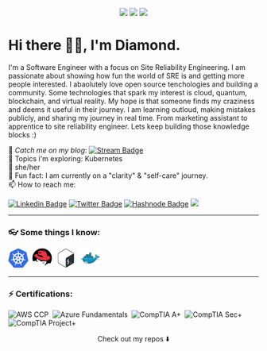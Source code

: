 
<p align="center">
  <img width="250" src="https://media.giphy.com/media/q139C0QElkaSk/giphy.gif">
  <img width="200" src="https://media.giphy.com/media/VDAmBNLFRrfWpKap5l/giphy.gif">
  <img width="300" src="https://media.giphy.com/media/3o72F2fmqq8uYg6VdC/giphy.gif">
</p>


### <h1>Hi there  👋🏾, I'm Diamond.</h1>
I'm a Software Engineer with a focus on Site Reliability Engineering. I am passionate about showing how fun the world of SRE is and getting more people interested. I abaolutely love open source tenchologies and building a community. Some technologies that spark my interest is cloud, quantum, blockchain, and virtual reality. My hope is that someone finds my craziness and deems it useful in their journey. I am learning outloud, making mistakes publicly, and sharing my journey in real time. From marketing assistant to apprentice to site reliability engineer. Lets keep building those knowledge blocks :)
<br>   

🔭 *Catch me on my blog*:
[![Stream Badge](https://img.shields.io/badge/-EngineeredCurlz-white?style=flat&logo=data.ai&logoColor=darkviolet)](https://engineeredcurlz.com/)
<br> 
🌻 Topics i'm exploring: Kubernetes <br> 
💛 she/her <br>
🦋 Fun fact: I am currently on a "clarity" & "self-care" journey.<br> 
📫 How to reach me: <br>


[![Linkedin Badge](https://img.shields.io/badge/-Linkedin-blue?style=flat&logo=Linkedin&logoColor=white)](https://www.linkedin.com/in/purvisdiamond)
[![Twitter Badge](https://img.shields.io/badge/-Twitter-white?style=flat&logo=Twitter&logoColor=blue)](https://www.twitter.com/engineeredcurlz)
[![Hashnode Badge](https://img.shields.io/badge/-Hashnode-white?style=flat&logo=hashnode&logoColor=darkblue)](https://www.linkedin.com/in/purvisdiamond)
![](https://komarev.com/ghpvc/?username=engineeredcurlz&color=blue)
<!-- ![](https://visitor-badge.glitch.me/badge?page_id=engineeredcurlz) -->

---
### 👓 Some things I know: <p>
<img src="https://github.com/devicons/devicon/blob/master/icons/kubernetes/kubernetes-plain.svg" title="Kubernetes" alt="Kubernetes" width="40" height="40"/>&nbsp;
<img src="https://github.com/devicons/devicon/blob/master/icons/redhat/redhat-original.svg" title="RedHat" alt="Redhat" width="40" height="40"/>&nbsp;
<img src="https://github.com/devicons/devicon/blob/master/icons/bash/bash-original.svg" title="Bash" alt="Bash" width="40" height="40"/>&nbsp;
<img src="https://github.com/devicons/devicon/blob/master/icons/docker/docker-original.svg" title="Docker" alt="Docker" width="40" height="40"/>&nbsp;
</p>

---
### ⚡ Certifications: 
<img src="https://images.credly.com/size/340x340/images/00634f82-b07f-4bbd-a6bb-53de397fc3a6/image.png" title="AWS CCP" alt="AWS CCP" width="45" height="45"/>&nbsp;
<img src="https://learn.microsoft.com/media/learn/certification/badges/microsoft-certified-fundamentals-badge.svg?branch=main" title="Azure Fundamentals" alt="Azure Fundamentals" width="45" height="45"/>&nbsp;
<img src="https://images.credly.com/size/340x340/images/63482325-a0d6-4f64-ae75-f5f33922c7d0/CompTIA_A_2Bce.png" title="CompTIA A+" alt="CompTIA A+" width="45" height="45"/>&nbsp;
<img src="https://images.credly.com/size/340x340/images/74790a75-8451-400a-8536-92d792c5184a/CompTIA_Security_2Bce.png" title="CompTIA Sec+" alt="CompTIA Sec+" width="45" height="45"/>&nbsp;
<img src="https://images.credly.com/size/340x340/images/559a5b6e-a8c2-49ce-afa5-c2b36219641c/CompTIA_Project_2B.png" title="CompTIA Project+" alt="CompTIA Project+" width="45" height="45"/>&nbsp;
<p align="center">
Check out my repos ⬇️  
</p>
   


<!-- **ckopecky/ckopecky** is a ✨ _special_ ✨ repository because its `README.md` (this file) appears on your GitHub profile.   Here are some ideas to get you started:   - 🔭 I'm currently working on ... - 🌱 I'm currently learning ... - 👯 I'm looking to collaborate on ... - 🤔 I'm looking for help with ... - 💬 Ask me about ... - 📫 How to reach me: ... - 😄 Pronouns: ... - ⚡ Fun fact: ... --> 

<!--
**DiamondPurvis/DiamondPurvis** is a ✨ _special_ ✨ repository because its `README.md` (this file) appears on your GitHub profile.

Here are some ideas to get you started:

- 🔭 I’m currently working on ...
- 🌱 I’m currently learning ...
- 👯 I’m looking to collaborate on ...
- 🤔 I’m looking for help with ...
- 💬 Ask me about ...
- 📫 How to reach me: ...
- 😄 Pronouns: ...
- ⚡ Fun fact: ...


💛 she/her
👓 some things i know: Python, C++, Selenium, IaaS, microservices + more
🌻 topics i'm exploring: UI/UX design, computer vision, testing...
💬 feel free to email me: alexandraisaly@gmail.com
https://media.giphy.com/media/VDAmBNLFRrfWpKap5l/giphy.gif
https://media.giphy.com/media/XeMwE29gdiq549vFMW/giphy.gif

&nbsp;&nbsp;&nbsp;&nbsp;&nbsp;&nbsp;&nbsp;&nbsp;&nbsp;&nbsp; [React Components: Class vs. Functional](https://careerkarma.com/blog/react-components/)<br> &nbsp;&nbsp;&nbsp;&nbsp;&nbsp;&nbsp;&nbsp;&nbsp;&nbsp;&nbsp; [Web Fundamentals: JavaScript Scopes and Closure](https://careerkarma.com/blog/javascript-closure/)<br> &nbsp;&nbsp;&nbsp;&nbsp;&nbsp;&nbsp;&nbsp;&nbsp;&nbsp;&nbsp; [CSS Flexbox](https://careerkarma.com/blog/css-flexbox/)<br> &nbsp;&nbsp;&nbsp;&nbsp;&nbsp;&nbsp;&nbsp;&nbsp;&nbsp;&nbsp; [MongoDB vs PostgreSQL: what to consider when choosing a database](https://www.educative.io/blog/mongodb-versus-postgresql-databases)<br>


Resume:  [Christina Kopecky Resume](https://) (PDF download) 
<p align="center">
<a href= "https://dev.to/engineeredcurlz"><img src="https://img.icons8.com/windows/32/000000/dev.png"/></a>
<a href= "https://twitter.com/engineeredcurlz"><img src="https://img.icons8.com/material-outlined/30/000000/twitter.png"/></a>
</p>

-->


